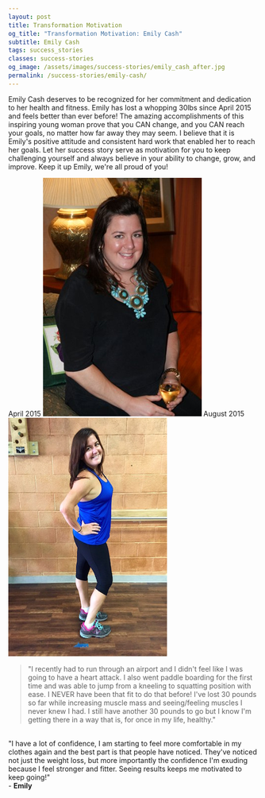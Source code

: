 ```yaml
---
layout: post
title: Transformation Motivation
og_title: "Transformation Motivation: Emily Cash"
subtitle: Emily Cash
tags: success_stories
classes: success-stories
og_image: /assets/images/success-stories/emily_cash_after.jpg
permalink: /success-stories/emily-cash/
---
```


Emily Cash deserves to be recognized for her commitment and dedication to her health and fitness. 
Emily has lost a whopping 30lbs since April 2015 and feels better than ever before! The amazing accomplishments 
of this inspiring young woman prove that you CAN change, and you CAN reach your goals, no matter how far away 
they may seem. I believe that it is Emily's positive attitude and consistent hard work that enabled her to reach her goals.
Let her success story serve as motivation for you to keep challenging yourself and always believe 
in your ability to change, grow, and improve. Keep it up Emily, we're all proud of you!

<div class="photos-container">
  <span class="before-photo photo-container">
    <span class="photo-title">April 2015</span>
    <img class="photo" src="/assets/images/success-stories/emily_cash_before.jpg"/>
  </span>
  <span class="after-photo photo-container">
    <span class="photo-title">August 2015</span>
    <img class="photo" src="/assets/images/success-stories/emily_cash_after.jpg"/>
  </span>
</div>

> "I recently had to run through an airport and I didn't feel like I was going to have a heart attack. I also went 
paddle boarding for the first time and was able to jump from a kneeling to squatting position with ease. I NEVER 
have been that fit to do that before! I've lost 30 pounds so far while increasing muscle mass and seeing/feeling 
muscles I never knew I had. I still have another 30 pounds to go but I know I'm getting there in a way that is, 
for once in my life, healthy."  
<br/>
"I have a lot of confidence, I am starting to feel more comfortable in my clothes 
again and the best part is that people have noticed. They've noticed not just the weight loss, but more importantly 
the confidence I'm exuding because I feel stronger and fitter. Seeing results keeps me motivated to keep going!"  
<br/>
- <strong>Emily</strong>
